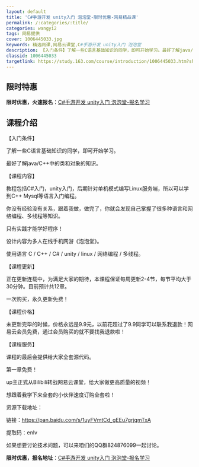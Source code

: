 ```yaml
---
layout: default
title: 'C#手游开发 unity入门 泡泡堂-限时优惠-网易精品课'
permalink: /:categories/:title/
categories: wangyi2
tags: 网易提供
cover: 1006445033.jpg
keywords: 精选网课,网易云课堂,C#手游开发 unity入门 泡泡堂
description: 【入门条件】了解一些C语言基础知识的同学，即可开始学习。最好了解java/C++中的类和对象的知识。【课程内容】教程包括
classid: 1006445033
targetlink: https://study.163.com/course/introduction/1006445033.htm?share=1&shareId=1025206652&utm_campaign=share&utm_medium=iphoneShare&utm_source=&utm_u=1025206652
---
```


## 限时特惠

**限时优惠，火速报名**：[C#手游开发 unity入门 泡泡堂-报名学习](https://study.163.com/course/introduction/1006445033.htm?share=1&shareId=1025206652&utm_campaign=share&utm_medium=iphoneShare&utm_source=&utm_u=1025206652)

## 课程介绍

【入门条件】

了解一些C语言基础知识的同学，即可开始学习。

最好了解java/C++中的类和对象的知识。

【课程内容】

教程包括C#入门，unity入门，后期针对单机模式编写Linux服务端，所以可以学到C++ Mysql等语言入门编程。

你没有经验没有关系，跟着我做，做完了，你就会发现自己掌握了很多种语言和网络编程、多线程等知识。



只有实践才能学好程序！



设计内容为多人在线手机网游《泡泡堂》。

使用语言 C / C++ / C# / unity  / linux / 网络编程 / 多线程。



【课程更新】

正在更新连载中，为满足大家的期待，本课程保证每周更新2-4节，每节平均大于30分钟。目前预计共12章。

一次购买，永久更新免费！



【课程价格】

未更新完毕的时候，价格永远是9.9元，以前花超过了9.9同学可以联系我退款！网易云会员免费，通过会员购买的就不要找我退款啦！



【课程服务】

课程的最后会提供给大家全套源代码。

第一章免费！

up主正式从Bilibili转战网易云课堂，给大家做更高质量的视频！



想跟着我学下来全套的小伙伴速度订购全套啦！

资源下载地址：

链接：https://pan.baidu.com/s/1uyFVmtCd_gEEu7grjqmTxA 

提取码：enlv 



如果想要讨论技术问题，可以来咱们的QQ群824876099一起讨论。

**限时优惠，报名地址**：[C#手游开发 unity入门 泡泡堂-报名学习](https://study.163.com/course/introduction/1006445033.htm?share=1&shareId=1025206652&utm_campaign=share&utm_medium=iphoneShare&utm_source=&utm_u=1025206652)

